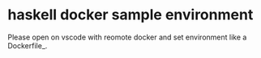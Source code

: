 # haskell docker sample environment

Please open on vscode with reomote docker
and set environment like a Dockerfile_.
